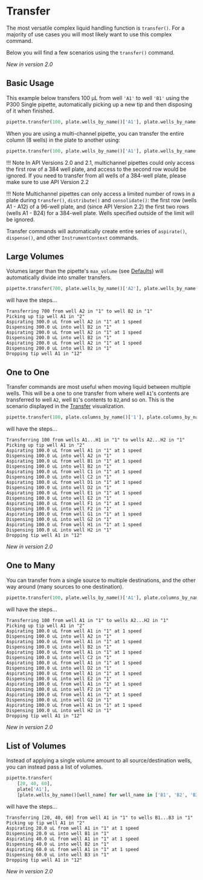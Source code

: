 # Transfer

The most versatile complex liquid handling function is
`transfer()`. For a majority of use cases you will most 
likely want to use this complex command.

Below you will find a few scenarios using the
`transfer()` command.

_New in version 2.0_

## Basic Usage

This example below transfers 100 µL from well `'A1'` to well `'B1'`
using the P300 Single pipette, automatically picking up a new tip and
then disposing of it when finished.

```python
pipette.transfer(100, plate.wells_by_name()['A1'], plate.wells_by_name()['B1'])
```

When you are using a multi-channel pipette, you can transfer the entire
column (8 wells) in the plate to another using:

```python
pipette.transfer(100, plate.wells_by_name()['A1'], plate.wells_by_name()['A2'])
```

!!! Note
    In API Versions 2.0 and 2.1, multichannel pipettes could only access the
    first row of a 384 well plate, and access to the second row would be
    ignored. If you need to transfer from all wells of a 384-well plate,
    please make sure to use API Version 2.2


!!! Note
    Multichannel pipettes can only access a limited number of rows in a
    plate during `transfer()`, `distribute()` and
    `consolidate()`: the first row (wells A1 - A12) of a 96-well plate, and
    (since API Version 2.2) the first two rows (wells A1 - B24) for a
    384-well plate. Wells specified outside of the limit will be ignored.


Transfer commands will automatically create entire series of
`aspirate()`, `dispense()`, and other `InstrumentContext` commands.

## Large Volumes

Volumes larger than the pipette's `max_volume` (see
[Defaults](../pipettes/defaults.md)) will automatically divide into
smaller transfers.

```python
pipette.transfer(700, plate.wells_by_name()['A2'], plate.wells_by_name()['B2'])
```

will have the steps...

```
Transferring 700 from well A2 in "1" to well B2 in "1"
Picking up tip well A1 in "2"
Aspirating 300.0 uL from well A2 in "1" at 1 speed
Dispensing 300.0 uL into well B2 in "1"
Aspirating 200.0 uL from well A2 in "1" at 1 speed
Dispensing 200.0 uL into well B2 in "1"
Aspirating 200.0 uL from well A2 in "1" at 1 speed
Dispensing 200.0 uL into well B2 in "1"
Dropping tip well A1 in "12"
```

## One to One

Transfer commands are most useful when moving liquid between multiple
wells. This will be a one to one transfer from where well `A1`'s
contents are transferred to well `A2`, well `B1`'s contents to `B2`,and
so on. This is the scenario displayed in the
[Transfer](../new_complex_commands.md#transfer-diagram) visualization.

```python
pipette.transfer(100, plate.columns_by_name()['1'], plate.columns_by_name()['2'])
```

will have the steps...

```
Transferring 100 from wells A1...H1 in "1" to wells A2...H2 in "1"
Picking up tip well A1 in "2"
Aspirating 100.0 uL from well A1 in "1" at 1 speed
Dispensing 100.0 uL into well A2 in "1"
Aspirating 100.0 uL from well B1 in "1" at 1 speed
Dispensing 100.0 uL into well B2 in "1"
Aspirating 100.0 uL from well C1 in "1" at 1 speed
Dispensing 100.0 uL into well C2 in "1"
Aspirating 100.0 uL from well D1 in "1" at 1 speed
Dispensing 100.0 uL into well D2 in "1"
Aspirating 100.0 uL from well E1 in "1" at 1 speed
Dispensing 100.0 uL into well E2 in "1"
Aspirating 100.0 uL from well F1 in "1" at 1 speed
Dispensing 100.0 uL into well F2 in "1"
Aspirating 100.0 uL from well G1 in "1" at 1 speed
Dispensing 100.0 uL into well G2 in "1"
Aspirating 100.0 uL from well H1 in "1" at 1 speed
Dispensing 100.0 uL into well H2 in "1"
Dropping tip well A1 in "12"
```

_New in version 2.0_

## One to Many

You can transfer from a single source to multiple destinations, and the
other way around (many sources to one destination).

```python
pipette.transfer(100, plate.wells_by_name()['A1'], plate.columns_by_name()['2'])
```

will have the steps...

```
Transferring 100 from well A1 in "1" to wells A2...H2 in "1"
Picking up tip well A1 in "2"
Aspirating 100.0 uL from well A1 in "1" at 1 speed
Dispensing 100.0 uL into well A2 in "1"
Aspirating 100.0 uL from well A1 in "1" at 1 speed
Dispensing 100.0 uL into well B2 in "1"
Aspirating 100.0 uL from well A1 in "1" at 1 speed
Dispensing 100.0 uL into well C2 in "1"
Aspirating 100.0 uL from well A1 in "1" at 1 speed
Dispensing 100.0 uL into well D2 in "1"
Aspirating 100.0 uL from well A1 in "1" at 1 speed
Dispensing 100.0 uL into well E2 in "1"
Aspirating 100.0 uL from well A1 in "1" at 1 speed
Dispensing 100.0 uL into well F2 in "1"
Aspirating 100.0 uL from well A1 in "1" at 1 speed
Dispensing 100.0 uL into well G2 in "1"
Aspirating 100.0 uL from well A1 in "1" at 1 speed
Dispensing 100.0 uL into well H2 in "1"
Dropping tip well A1 in "12"
```

_New in version 2.0_

## List of Volumes

Instead of applying a single volume amount to all source/destination
wells, you can instead pass a list of volumes.

```python
pipette.transfer(
    [20, 40, 60],
    plate['A1'],
    [plate.wells_by_name()[well_name] for well_name in ['B1', 'B2', 'B3']])
```

will have the steps...

```
Transferring [20, 40, 60] from well A1 in "1" to wells B1...B3 in "1"
Picking up tip well A1 in "2"
Aspirating 20.0 uL from well A1 in "1" at 1 speed
Dispensing 20.0 uL into well B1 in "1"
Aspirating 40.0 uL from well A1 in "1" at 1 speed
Dispensing 40.0 uL into well B2 in "1"
Aspirating 60.0 uL from well A1 in "1" at 1 speed
Dispensing 60.0 uL into well B3 in "1"
Dropping tip well A1 in "12"
```

_New in version 2.0_